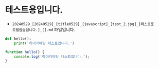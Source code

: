 
# 테스트용입니다.

* `20240529_[20240529]_[title0529]_[javascript]_[test_2.jpg]_[테스트용 로렘입숨입니다.]_[].md` 파일입니다.

```python
def hello():
    print('하이라이팅 테스트입니다.')
```

```javascript
function hello() {
    console.log('하이라이팅 테스트입니다.');
}
```
